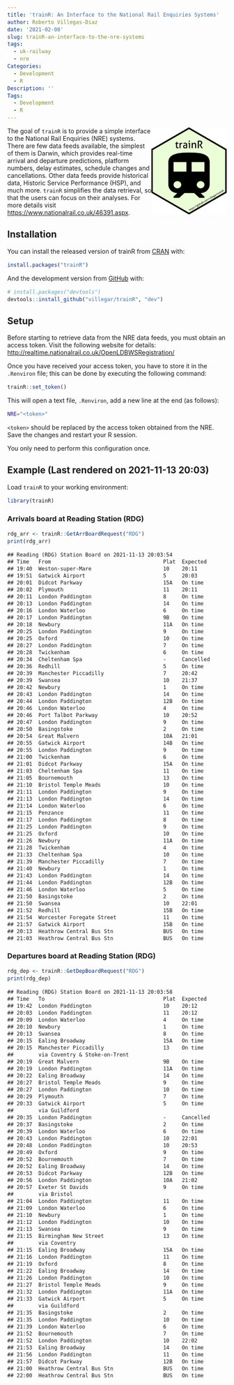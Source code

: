 ```yaml
---
title: 'trainR: An Interface to the National Rail Enquiries Systems'
author: Roberto Villegas-Diaz
date: '2021-02-08'
slug: trainR-an-interface-to-the-nre-systems
tags:
  - uk-railway
  - nre
Categories:
  - Development
  - R
Description: ''
Tags:
  - Development
  - R
---
```


<img src="https://raw.githubusercontent.com/villegar/trainR/main/inst/images/logo.png" alt="logo" align="right" height=200px/>

The goal of `trainR` is to provide a simple interface to the 
National Rail Enquiries (NRE) systems. There are few data feeds 
available, the simplest of them is Darwin, which provides real-time 
arrival and departure predictions, platform numbers, delay estimates, 
schedule changes and cancellations. Other data feeds provide historical 
data, Historic Service Performance (HSP), and much more. `trainR` 
simplifies the data retrieval, so that the users can focus on their 
analyses. For more details visit 
https://www.nationalrail.co.uk/46391.aspx.

## Installation

You can install the released version of trainR from [CRAN](https://CRAN.R-project.org) with:

``` r
install.packages("trainR")
```

And the development version from [GitHub](https://github.com/) with:

``` r
# install.packages("devtools")
devtools::install_github("villegar/trainR", "dev")
```

## Setup
Before starting to retrieve data from the NRE data feeds, you must obtain an access token. 
Visit the following website for details: http://realtime.nationalrail.co.uk/OpenLDBWSRegistration/

Once you have received your access token, you have to store it in the `.Renviron` file; this can be 
done by executing the following command:


```r
trainR::set_token()
```

This will open a text file, `.Renviron`, add a new line at the end (as follows):

```bash
NRE="<token>"
```

`<token>` should be replaced by the access token obtained from the NRE. Save the changes and restart 
your R session.

You only need to perform this configuration once.

## Example (Last rendered on 2021-11-13 20:03)

Load `trainR` to your working environment:

```r
library(trainR)
```

### Arrivals board at Reading Station (RDG)


```r
rdg_arr <- trainR::GetArrBoardRequest("RDG")
print(rdg_arr)
```

```
## Reading (RDG) Station Board on 2021-11-13 20:03:54
## Time   From                                    Plat  Expected
## 19:40  Weston-super-Mare                       10    20:11
## 19:51  Gatwick Airport                         5     20:03
## 20:01  Didcot Parkway                          15A   On time
## 20:02  Plymouth                                11    20:11
## 20:11  London Paddington                       8     On time
## 20:13  London Paddington                       14    On time
## 20:16  London Waterloo                         6     On time
## 20:17  London Paddington                       9B    On time
## 20:18  Newbury                                 11A   On time
## 20:25  London Paddington                       9     On time
## 20:25  Oxford                                  10    On time
## 20:27  London Paddington                       7     On time
## 20:28  Twickenham                              6     On time
## 20:34  Cheltenham Spa                          -     Cancelled
## 20:36  Redhill                                 5     On time
## 20:39  Manchester Piccadilly                   7     20:42
## 20:39  Swansea                                 10    21:37
## 20:42  Newbury                                 1     On time
## 20:43  London Paddington                       14    On time
## 20:44  London Paddington                       12B   On time
## 20:46  London Waterloo                         4     On time
## 20:46  Port Talbot Parkway                     10    20:52
## 20:47  London Paddington                       9     On time
## 20:50  Basingstoke                             2     On time
## 20:54  Great Malvern                           10A   21:01
## 20:55  Gatwick Airport                         14B   On time
## 20:55  London Paddington                       9     On time
## 21:00  Twickenham                              6     On time
## 21:01  Didcot Parkway                          15A   On time
## 21:03  Cheltenham Spa                          11    On time
## 21:05  Bournemouth                             13    On time
## 21:10  Bristol Temple Meads                    10    On time
## 21:11  London Paddington                       9     On time
## 21:13  London Paddington                       14    On time
## 21:14  London Waterloo                         6     On time
## 21:15  Penzance                                11    On time
## 21:17  London Paddington                       8     On time
## 21:25  London Paddington                       9     On time
## 21:25  Oxford                                  10    On time
## 21:26  Newbury                                 11A   On time
## 21:28  Twickenham                              4     On time
## 21:33  Cheltenham Spa                          10    On time
## 21:39  Manchester Piccadilly                   7     On time
## 21:40  Newbury                                 1     On time
## 21:43  London Paddington                       14    On time
## 21:44  London Paddington                       12B   On time
## 21:46  London Waterloo                         5     On time
## 21:50  Basingstoke                             2     On time
## 21:50  Swansea                                 10    22:01
## 21:52  Redhill                                 15B   On time
## 21:54  Worcester Foregate Street               11    On time
## 21:57  Gatwick Airport                         15B   On time
## 20:13  Heathrow Central Bus Stn                BUS   On time
## 21:03  Heathrow Central Bus Stn                BUS   On time
```

### Departures board at Reading Station (RDG)


```r
rdg_dep <- trainR::GetDepBoardRequest("RDG")
print(rdg_dep)
```

```
## Reading (RDG) Station Board on 2021-11-13 20:03:58
## Time   To                                      Plat  Expected
## 19:42  London Paddington                       10    20:12
## 20:03  London Paddington                       11    20:12
## 20:09  London Waterloo                         4     On time
## 20:10  Newbury                                 1     On time
## 20:13  Swansea                                 8     On time
## 20:15  Ealing Broadway                         15A   On time
## 20:15  Manchester Piccadilly                   13    On time
##        via Coventry & Stoke-on-Trent           
## 20:19  Great Malvern                           9B    On time
## 20:19  London Paddington                       11A   On time
## 20:22  Ealing Broadway                         14    On time
## 20:27  Bristol Temple Meads                    9     On time
## 20:27  London Paddington                       10    On time
## 20:29  Plymouth                                7     On time
## 20:33  Gatwick Airport                         5     On time
##        via Guildford                           
## 20:35  London Paddington                       -     Cancelled
## 20:37  Basingstoke                             2     On time
## 20:39  London Waterloo                         6     On time
## 20:43  London Paddington                       10    22:01
## 20:48  London Paddington                       10    20:53
## 20:49  Oxford                                  9     On time
## 20:52  Bournemouth                             7     On time
## 20:52  Ealing Broadway                         14    On time
## 20:53  Didcot Parkway                          12B   On time
## 20:56  London Paddington                       10A   21:02
## 20:57  Exeter St Davids                        9     On time
##        via Bristol                             
## 21:04  London Paddington                       11    On time
## 21:09  London Waterloo                         6     On time
## 21:10  Newbury                                 1     On time
## 21:12  London Paddington                       10    On time
## 21:13  Swansea                                 9     On time
## 21:15  Birmingham New Street                   13    On time
##        via Coventry                            
## 21:15  Ealing Broadway                         15A   On time
## 21:16  London Paddington                       11    On time
## 21:19  Oxford                                  8     On time
## 21:22  Ealing Broadway                         14    On time
## 21:26  London Paddington                       10    On time
## 21:27  Bristol Temple Meads                    9     On time
## 21:32  London Paddington                       11A   On time
## 21:33  Gatwick Airport                         5     On time
##        via Guildford                           
## 21:35  Basingstoke                             2     On time
## 21:35  London Paddington                       10    On time
## 21:39  London Waterloo                         6     On time
## 21:52  Bournemouth                             7     On time
## 21:52  London Paddington                       10    22:02
## 21:53  Ealing Broadway                         14    On time
## 21:56  London Paddington                       11    On time
## 21:57  Didcot Parkway                          12B   On time
## 21:00  Heathrow Central Bus Stn                BUS   On time
## 22:00  Heathrow Central Bus Stn                BUS   On time
```
